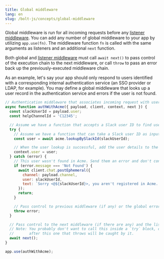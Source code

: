 ```yaml
---
title: Global middleware
lang: en
slug: /bolt-js/concepts/global-middleware
---
```


Global middleware is run for all incoming requests before any [listener middleware](/tools/bolt-js/concepts/listener-middleware). You can add any number of global middleware to your app by utilizing `app.use(fn)`. The middleware function `fn` is called with the same arguments as listeners and an additional `next` function.

Both global and [listener middleware](/tools/bolt-js/concepts/listener-middleware) must call `await next()` to pass control of the execution chain to the next middleware, or call `throw` to pass an error back up the previously-executed middleware chain.

As an example, let's say your app should only respond to users identified with a corresponding internal authentication service (an SSO provider or LDAP, for example). You may define a global middleware that looks up a user record in the authentication service and errors if the user is not found.

```javascript
// Authentication middleware that associates incoming request with user in Acme identity provider
async function authWithAcme({ payload, client, context, next }) {
  const slackUserId = payload.user;
  const helpChannelId = 'C12345';

  // Assume we have a function that accepts a Slack user ID to find user details from Acme
  try {
    // Assume we have a function that can take a Slack user ID as input to find user details from the provider
    const user = await acme.lookupBySlackId(slackUserId);

    // When the user lookup is successful, add the user details to the context
    context.user = user;
  } catch (error) {
    // This user wasn't found in Acme. Send them an error and don't continue processing request
    if (error.message === 'Not Found') {
      await client.chat.postEphemeral({
        channel: payload.channel,
        user: slackUserId,
        text: `Sorry <@${slackUserId}>, you aren't registered in Acme. Please post in <#${helpChannelId}> for assistance.`,
      });
      return;
    }

    // Pass control to previous middleware (if any) or the global error handler
    throw error;
  }

  // Pass control to the next middleware (if there are any) and the listener functions
  // Note: You probably don't want to call this inside a `try` block, or any middleware
  //       after this one that throws will be caught by it.
  await next();
}

app.use(authWithAcme);
```
